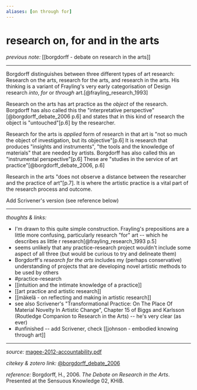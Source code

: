 ```yaml
---
aliases: [on through for]
---
```


# research on, for and in the arts

_previous note:_ [[borgdorff - debate on research in the arts]]

---

Borgdorff distinguishes between three different types of art research: Research on the arts, research for the arts, and research in the arts. His thinking is a variant of Frayling's very early categorisation of Design research _into_, _for_ or _through_ art.[@frayling_research_1993]

Research on the arts has art practice as the _object_ of the research. Borgdorff has also called this the "interpretative perspective"[@borgdorff_debate_2006 p.6] and states that in this kind of research the object is "untouched"[p.6] by the researcher.

Research for the arts is _applied_ form of research in that art is "not so much the object of investigation, but its objective"[p.6] It is research that produces "insights and instruments", "the tools and the knowledge of materials" that are needed by artists. Borgdorff has also called this an "instrumental perspective"[p.6] These are "studies in the service of art practice"[@borgdorff_debate_2006, p.6]

Research in the arts "does not observe a distance between the researcher and the practice of art"[p.7]. It is where the artistic practice is a vital part of the research process and outcome. 

Add Scrivener's version (see reference below)


---

_thoughts & links:_

- I'm drawn to this quite simple construction. Frayling's prepositions are a little more confusing, particularly  research "for" art -- which he describes as little r research[@frayling_research_1993 p.5]
- seems unlikely that any practice-research project wouldn't include some aspect of all three (but would be curious to try and delineate them)
- Borgdorff's _research for the arts_ includes my (perhaps conservative) understanding of projects that are developing novel artistic methods to be used by others
- #practice-research 
- [[intuition and the intimate knowledge of a practice]]
- [[art practice and artistic research]]
- [[mäkelä - on reflecting and making in artistic research]]
- see also Scrivener's "Transformational Practice: On The Place Of Material Novelty In Artistic Change", Chapter 15 of Biggs and Karlsson (Routledge Companion to Research in the Arts) -- he's very clear (as ever)
- #unfinished -- add Scrivener, check [[johnson - embodied knowing through art]]

---

_source:_ [magee-2012-accountability.pdf](hook://file/mz8Ki68gv?p=RHJvcGJveC9iaWJsaW9ncmFwaHkgcGRmcw==&n=magee-2012-accountability.pdf)

_citekey & zotero link:_ [@borgdorff_debate_2006](zotero://select/items/1_QYPSQMY2)

_reference:_ Borgdorff, H., 2006. _The Debate on Research in the Arts_. Presented at the Sensuous Knowledge 02, KHiB.


